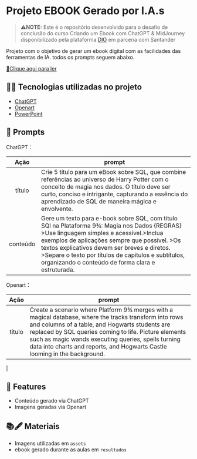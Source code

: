 
# Projeto EBOOK Gerado por I.A.s


 >⚠️**NOTE:** Este é o repositório desenvolvido para o desafio de conclusão do curso Criando um Ebook com ChatGPT & MidJourney disponibilizado pela plataforma  [DIO](https://dio.me) em parceria com Santander

Projeto com o objetivo de gerar um ebook digital com as facilidades das ferramentas de IA. todos os prompts seguem abaixo.

<a href="https://github.com/edilaniaboliveira/Criando-E-Book-com-IA/blob/main/resultados/SQL%20na%20Plataforma%209%C2%BE.pdf" title="View PDF now"> 📕Clique aqui para ler</a>

## 👩‍💻 Tecnologias utilizadas no projeto

- [ChatGPT](https://chat.openai.com/) 
- [Openart](https://openart.ai/create)
- [PowerPoint](https://www.microsoft.com/en/microsoft-365/powerpoint)

## 💢 Prompts


ChatGPT：

|   Ação   | prompt                                                                                                                                                                                                                                                                         |
| :------: | ------------------------------------------------------------------------------------------------------------------------------------------------------------------------------------------------------------------------------------------------------------------------------ |
|  título  | Crie 5 título para um eBook sobre SQL, que combine referências ao universo de Harry Potter com o conceito de magia nos dados. O título deve ser curto, conciso e intrigante, capturando a essência do aprendizado de SQL de maneira mágica e envolvente.                                                        |
| conteúdo | Gere um texto para e-book sobre SQL, com titulo SQl na Plataforma 9¾: Magia nos Dados {REGRAS} >Use linguagem simples e acessível.>Inclua exemplos de aplicações sempre que possível. >Os textos explicativos devem ser breves e diretos. >Separe o texto por títulos de capítulos e subtítulos, organizando o conteúdo de forma clara e estruturada. |


Openart：

|  Ação  | prompt                                                                                 |
| :----: | -------------------------------------------------------------------------------------- |
| título | Create a scenario where Platform 9¾ merges with a magical database, where the tracks transform into rows and columns of a table, and Hogwarts students are replaced by SQL queries coming to life. Picture elements such as magic wands executing queries, spells turning data into charts and reports, and Hogwarts Castle looming in the background.





 |

## 📢 Features

- Conteúdo gerado via ChatGPT
- Imagens geradas via Openart

## 📚🖋️ Materiais

- Imagens utilizadas em `assets`
- ebook gerado durante as aulas em `resultados`
